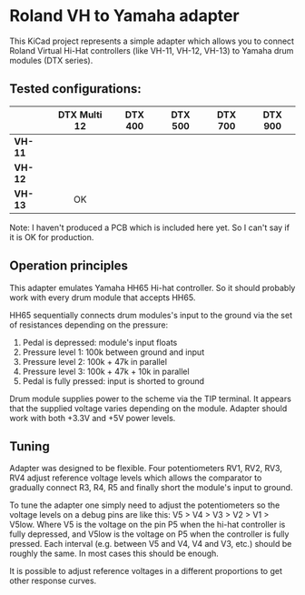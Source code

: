 Roland VH to Yamaha adapter
================

This KiCad project represents a simple adapter which allows you to connect Roland Virtual Hi-Hat controllers (like VH-11, VH-12, VH-13) to Yamaha drum modules (DTX series).

## Tested configurations:

|         |DTX Multi 12|DTX 400|DTX 500|DTX 700|DTX 900|
|---------|:----------:|:-----:|:-----:|:-----:|:-----:|
|**VH-11**|            |       |       |       |       |
|**VH-12**|            |       |       |       |       |
|**VH-13**|      OK    |       |       |       |       |

Note: I haven't produced a PCB which is included here yet. So I can't say if it is OK for production.

## Operation principles

This adapter emulates Yamaha HH65 Hi-hat controller. So it should probably work with every drum module that accepts HH65.

HH65 sequentially connects drum modules's input to the ground via the set of resistances depending on the pressure:

1. Pedal is depressed: module's input floats
2. Pressure level 1: 100k between ground and input
3. Pressure level 2: 100k + 47k in parallel
4. Pressure level 3: 100k + 47k + 10k in parallel
5. Pedal is fully pressed: input is shorted to ground

Drum module supplies power to the scheme via the TIP terminal. It appears that the supplied voltage varies depending on the module. Adapter should work with both +3.3V and +5V power levels.

## Tuning
Adapter was designed to be flexible. Four potentiometers RV1, RV2, RV3, RV4 adjust reference voltage levels which allows the comparator to gradually connect R3, R4, R5 and finally short the module's input to ground.

To tune the adapter one simply need to adjust the potentiometers so the voltage levels on a debug pins are like this: V5 > V4 > V3 > V2 > V1 > V5low. Where V5 is the voltage on the pin P5 when the hi-hat controller is fully depressed, and V5low is the voltage on P5 when the controller is fully pressed. Each interval (e.g. between V5 and V4, V4 and V3, etc.) should be roughly the same. In most cases this should be enough. 

It is possible to adjust reference voltages in a different proportions to get other response curves.

